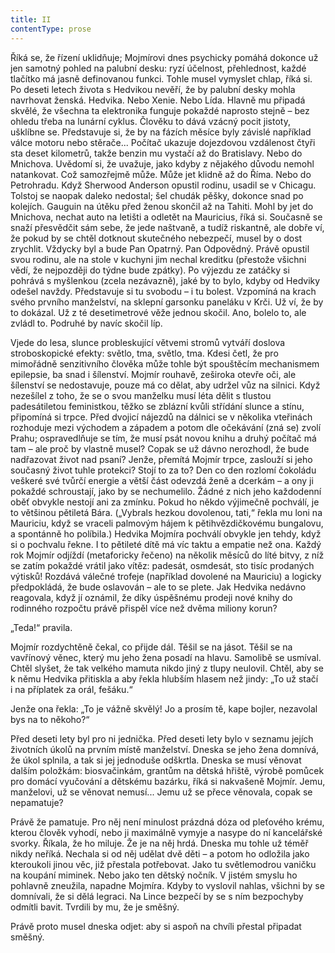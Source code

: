 ```yaml
---
title: II
contentType: prose
---
```


<section>

Říká se, že řízení uklidňuje; Mojmírovi dnes psychicky pomáhá dokonce už jen samotný pohled na palubní desku: ryzí účelnost, přehlednost, každé tlačítko má jasně definovanou funkci. Tohle musel vymyslet chlap, říká si. Po deseti letech života s Hedvikou nevěří, že by palubní desky mohla navrhovat ženská. Hedvika. Nebo Xenie. Nebo Lída. Hlavně mu připadá skvělé, že všechna ta elektronika funguje pokaždé naprosto stejně – bez ohledu třeba na lunární cyklus. Člověku to dává vzácný pocit jistoty, ušklíbne se. Představuje si, že by na fázích měsíce byly závislé například válce motoru nebo stěrače... Počítač ukazuje dojezdovou vzdálenost čtyři sta deset kilometrů, takže benzin mu vystačí až do Bratislavy. Nebo do Mnichova. Uvědomí si, že uvažuje, jako kdyby z nějakého důvodu nemohl natankovat. Což samozřejmě může. Může jet klidně až do Říma. Nebo do Petrohradu. Když Sherwood Anderson opustil rodinu, usadil se v Chicagu. Tolstoj se naopak daleko nedostal; šel chudák pěšky, dokonce snad po kolejích. Gauguin na útěku před ženou skončil až na Tahiti. Mohl by jet do Mnichova, nechat auto na letišti a odletět na Mauricius, říká si. Současně se snaží přesvědčit sám sebe, že jede naštvaně, a tudíž riskantně, ale dobře ví, že pokud by se chtěl dotknout skutečného nebezpečí, musel by o dost zrychlit. Vždycky byl a bude Pan Opatrný. Pan Odpovědný. Právě opustil svou rodinu, ale na stole v kuchyni jim nechal kreditku (přestože všichni vědí, že nejpozději do týdne bude zpátky). Po výjezdu ze zatáčky si pohrává s myšlenkou (zcela nezávazně), jaké by to bylo, kdyby od Hedviky odešel navždy. Představuje si tu svobodu – i tu bolest. Vzpomíná na krach svého prvního manželství, na sklepní garsonku paneláku v Krči. Už ví, že by to dokázal. Už z té desetimetrové věže jednou skočil. Ano, bolelo to, ale zvládl to. Podruhé by navíc skočil líp.

Vjede do lesa, slunce probleskující větvemi stromů vytváří do­slova stroboskopické efekty: světlo, tma, světlo, tma. Kdesi četl, že pro mimořádně senzitivního člověka může tohle být spouštěcím mechanismem epilepsie, ba snad i šílenství. Mojmír rouhavě, zeširoka otevře oči, ale šílenství se nedostavuje, pouze má co dělat, aby udržel vůz na silnici. Když nezešílel z toho, že se o svou manželku musí léta dělit s tlustou padesátiletou feministkou, těžko se zblázní kvůli střídání slunce a stínu, připomíná si trpce. Před dvojicí nájezdů na dálnici se v několika vteřinách rozhoduje mezi východem a západem a potom dle očekávání (zná se) zvolí Prahu; ospravedlňuje se tím, že musí psát novou knihu a druhý počítač má tam – ale proč by vlastně musel? Copak se už dávno nerozhodl, že bude nadřazovat život nad psaní? Jenže, přemítá Mojmír trpce, zaslouží si jeho současný život tuhle protekci? Stojí to za to? Den co den rozlomí čokoládu veškeré své tvůrčí energie a větší část odevzdá ženě a dcerkám – a ony ji pokaždé schroustají, jako by se nechumelilo. Žádné z nich jeho každodenní oběť obvykle nestojí ani za zmínku. Pokud ho někdo výjimečně pochválí, je to většinou pětiletá Bára. („Vybrals hezkou dovolenou, tati,“ řekla mu loni na Mauriciu, když se vraceli palmovým hájem k pětihvězdičkovému bungalovu, a spontánně ho políbila.) Hedvika Mojmíra pochválí obvykle jen tehdy, když si o pochvalu řekne. I to pětileté dítě má víc taktu a empatie než ona. Každý rok Mojmír odjíždí (metaforicky řečeno) na několik měsíců do líté bitvy, z níž se zatím pokaždé vrátil jako vítěz: padesát, osmdesát, sto tisíc prodaných výtisků! Rozdává válečné trofeje (například dovolené na Mauriciu) a logicky předpokládá, že bude oslavován – ale to se plete. Jak Hedvika nedávno reagovala, když jí oznámil, že díky úspěšnému prodeji nové knihy do rodinného rozpočtu právě přispěl více než dvěma miliony korun?

„Teda!“ pravila.

Mojmír rozdychtěně čekal, co přijde dál. Těšil se na jásot. Těšil se na vavřínový věnec, který mu jeho žena posadí na hlavu. Samolibě se usmíval. Chtěl slyšet, že tak velkého mamuta nikdo jiný z tlupy neulovil. Chtěl, aby se k němu Hedvika přitiskla a aby řekla hlubším hlasem než jindy: „To už stačí i na příplatek za orál, fešáku.“

Jenže ona řekla: „To je vážně skvělý! Jo a prosím tě, kape bojler, nezavolal bys na to někoho?“

Před deseti lety byl pro ni jednička. Před deseti lety bylo v seznamu jejích životních úkolů na prvním místě manželství. Dneska se jeho žena domnívá, že úkol splnila, a tak si jej jednoduše odškrtla. Dneska se musí věnovat dalším položkám: biosvačinkám, grantům na dětská hřiště, výrobě pomůcek pro domácí vyučování a dětskému bazárku, říká si nakvašeně Mojmír. Jemu, manželovi, už se věnovat nemusí... Jemu už se přece věnovala, copak se nepamatuje?

Právě že pamatuje. Pro něj není minulost prázdná dóza od pleťového krému, kterou člověk vyhodí, nebo ji maximálně vymyje a nasype do ní kancelářské svorky. Říkala, že ho miluje. Že je na něj hrdá. Dneska mu tohle už téměř nikdy neříká. Nechala si od něj udělat dvě děti – a potom ho odložila jako kteroukoli jinou věc, již přestala potřebovat. Jako tu světlemodrou vaničku na koupání miminek. Nebo jako ten dětský nočník. V jistém smyslu ho pohlavně zneužila, napadne Mojmíra. Kdyby to vyslovil nahlas, všichni by se domnívali, že si dělá legraci. Na Lince bezpečí by se s ním bezpochyby odmítli bavit. Tvrdili by mu, že je směšný.

Právě proto musel dneska odjet: aby si aspoň na chvíli přestal připadat směšný.

</section>
